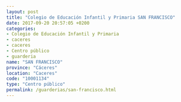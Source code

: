 ```yaml
---
layout: post
title: "Colegio de Educación Infantil y Primaria SAN FRANCISCO"
date: 2017-09-20 20:57:05 +0200
categories:
- Colegio de Educación Infantil y Primaria
- caceres
- caceres
- Centro público
- guarderia
name: "SAN FRANCISCO"
province: "Cáceres"
location: "Caceres"
code: "10001134"
type: "Centro público"
permalink: /guarderias/san-francisco.html
---
```

